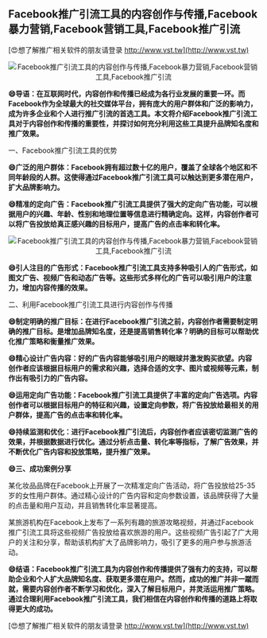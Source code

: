 ## **Facebook推广引流工具的内容创作与传播,Facebook暴力营销,Facebook营销工具,Facebook推广引流**

[😍想了解推广相关软件的朋友请登录 http://www.vst.tw](http://www.vst.tw)

 <center><img src="https://vst.tw/MP4/tuiguang/png/6.png" alt="Facebook推广引流工具的内容创作与传播,Facebook暴力营销,Facebook营销工具,Facebook推广引流"></center>

**😄导语：在互联网时代，内容创作和传播已经成为各行业发展的重要一环。而Facebook作为全球最大的社交媒体平台，拥有庞大的用户群体和广泛的影响力，成为许多企业和个人进行推广引流的首选工具。本文将介绍Facebook推广引流工具对于内容创作和传播的重要性，并探讨如何充分利用这些工具提升品牌知名度和推广效果。**

一、Facebook推广引流工具的优势

**😄广泛的用户群体：Facebook拥有超过数十亿的用户，覆盖了全球各个地区和不同年龄段的人群。这使得通过Facebook推广引流工具可以触达到更多潜在用户，扩大品牌影响力。**

**😄精准的定向广告：Facebook推广引流工具提供了强大的定向广告功能，可以根据用户的兴趣、年龄、性别和地理位置等信息进行精确定向。这样，内容创作者可以将广告投放给真正感兴趣的目标用户，提高广告的点击率和转化率。**

 <center><img src="https://vst.tw/MP4/tuiguang/png/2.png" alt="Facebook推广引流工具的内容创作与传播,Facebook暴力营销,Facebook营销工具,Facebook推广引流"></center>

**😄引人注目的广告形式：Facebook推广引流工具支持多种吸引人的广告形式，如图文广告、视频广告和动态广告等。这些形式多样化的广告可以吸引用户的注意力，增加内容传播的效果。**

二、利用Facebook推广引流工具进行内容创作与传播

**😄制定明确的推广目标：在进行Facebook推广引流之前，内容创作者需要制定明确的推广目标。是增加品牌知名度，还是提高销售转化率？明确的目标可以帮助优化推广策略和衡量推广效果。**

**😄精心设计广告内容：好的广告内容能够吸引用户的眼球并激发购买欲望。内容创作者应该根据目标用户的需求和兴趣，选择合适的文字、图片或视频等元素，制作出有吸引力的广告内容。**

**😄运用定向广告功能：Facebook推广引流工具提供了丰富的定向广告选项。内容创作者可以根据目标用户的特征和兴趣，设置定向参数，将广告投放给最相关的用户群体，提高广告的点击率和转化率。**

**😄持续监测和优化：进行Facebook推广引流后，内容创作者应该密切监测广告的效果，并根据数据进行优化。通过分析点击量、转化率等指标，了解广告效果，并不断优化广告内容和投放策略，提升推广效果。**

**😄三、成功案例分享**

某化妆品品牌在Facebook上开展了一次精准定向广告活动，将广告投放给25-35岁的女性用户群体。通过精心设计的广告内容和定向参数设置，该品牌获得了大量的点击量和用户互动，并且销售转化率显著提高。

某旅游机构在Facebook上发布了一系列有趣的旅游攻略视频，并通过Facebook推广引流工具将这些视频广告投放给喜欢旅游的用户。这些视频广告引起了广大用户的关注和分享，帮助该机构扩大了品牌影响力，吸引了更多的用户参与旅游活动。

**😄结语：Facebook推广引流工具为内容创作和传播提供了强有力的支持，可以帮助企业和个人扩大品牌知名度、获取更多潜在用户。然而，成功的推广并非一蹴而就，需要内容创作者不断学习和优化，深入了解目标用户，并灵活运用推广策略。通过合理利用Facebook推广引流工具，我们相信在内容创作和传播的道路上将取得更大的成功。**

[😍想了解推广相关软件的朋友请登录 http://www.vst.tw](http://www.vst.tw)



